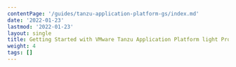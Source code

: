 ```yaml
---
contentPage: '/guides/tanzu-application-platform-gs/index.md'
date: '2022-01-23'
lastmod: '2022-01-23'
layout: single
title: Getting Started with VMware Tanzu Application Platform light Profile
weight: 4
tags: []
---
```

